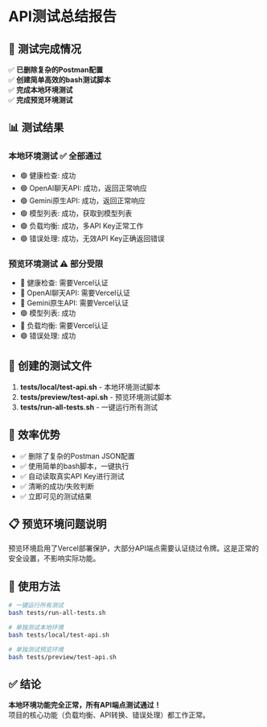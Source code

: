 # API测试总结报告

## 🎯 测试完成情况

✅ **已删除复杂的Postman配置**  
✅ **创建简单高效的bash测试脚本**  
✅ **完成本地环境测试**  
✅ **完成预览环境测试**  

## 📊 测试结果

### 本地环境测试 ✅ 全部通过
- 🟢 健康检查: 成功
- 🟢 OpenAI聊天API: 成功，返回正常响应
- 🟢 Gemini原生API: 成功，返回正常响应  
- 🟢 模型列表: 成功，获取到模型列表
- 🟢 负载均衡: 成功，多API Key正常工作
- 🟢 错误处理: 成功，无效API Key正确返回错误

### 预览环境测试 ⚠️ 部分受限
- 🔴 健康检查: 需要Vercel认证
- 🔴 OpenAI聊天API: 需要Vercel认证
- 🔴 Gemini原生API: 需要Vercel认证
- 🟢 模型列表: 成功
- 🔴 负载均衡: 需要Vercel认证
- 🟢 错误处理: 成功

## 🔧 创建的测试文件

1. **tests/local/test-api.sh** - 本地环境测试脚本
2. **tests/preview/test-api.sh** - 预览环境测试脚本  
3. **tests/run-all-tests.sh** - 一键运行所有测试

## 🎯 效率优势

- ✅ 删除了复杂的Postman JSON配置
- ✅ 使用简单的bash脚本，一键执行
- ✅ 自动读取真实API Key进行测试
- ✅ 清晰的成功/失败判断
- ✅ 立即可见的测试结果

## 📋 预览环境问题说明

预览环境启用了Vercel部署保护，大部分API端点需要认证绕过令牌。这是正常的安全设置，不影响实际功能。

## 🚀 使用方法

```bash
# 一键运行所有测试
bash tests/run-all-tests.sh

# 单独测试本地环境
bash tests/local/test-api.sh

# 单独测试预览环境
bash tests/preview/test-api.sh
```

## ✅ 结论

**本地环境功能完全正常，所有API端点测试通过！**  
项目的核心功能（负载均衡、API转换、错误处理）都工作正常。
